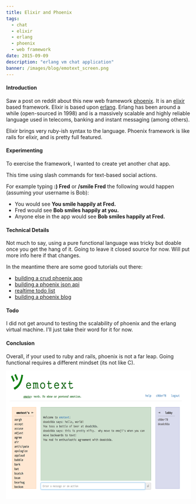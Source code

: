 ```yaml
---
title: Elixir and Phoenix
tags:
  - chat
  - elixir
  - erlang
  - phoenix
  - web framework
date: 2015-09-09
description: "erlang vm chat application"
banner: /images/blog/emotext_screen.png
---
```


#### Introduction

Saw a post on reddit about this new web framework [phoenix](http://phoenixframework.org).  It is an [elixir](http://elixir-lang.org) based framework.  Elixir is based upon [erlang](http://erlang.org).  Erlang has been around a while (open-sourced in 1998) and is a massively scalable and highly reliable language used in telecoms, banking and instant messaging (among others).

Elixir brings very ruby-ish syntax to the language.  Phoenix framework is like rails for elixir, and is pretty full featured.


#### Experimenting

To exercise the framework, I wanted to create yet another chat app.

This time using slash commands for text-based social actions.  

For example typing **:) Fred** or **/smile Fred** the following would happen (assuming your username is Bob):

<div class="card bg-default">
<ul>
<li>You would see <b>You smile happily at Fred.</b></li>
<li>Fred would see <b>Bob smiles happily at you.</b></li>
<li>Anyone else in the app would see <b>Bob smiles happily at Fred.</b></li>
</ul>
</div>


#### Technical Details

Not much to say, using a pure functional language was tricky but doable once you get the hang of it. Going to leave it closed source for now.  Will put more info here if that changes.

In the meantime there are some good tutorials out there:

*   [building a crud phoenix app](http://gogogarrett.sexy/programming-in-elixir-with-the-phoenix-framework-building-a-basic-CRUD-app/)
*   [building a phoenix json api](https://robots.thoughtbot.com/testing-a-phoenix-elixir-json-api)
*   [realtime todo list](http://learnelixir.com/blog/2014/10/30/real-time-to-do-list-with-phoenix-channel/)
*   [building a phoenix blog](http://codetunes.com/2015/phoenix-blog/)

#### Todo

I did not get around to testing the scalability of phoenix and the erlang virtual machine.   I'll just take their word for it for now.

#### Conclusion

Overall, if your used to ruby and rails, phoenix is not a far leap.  Going functional requires a different mindset (its not like C).
  
<img src="/image/blog/emotext_screen.png" height=349 width=680 alt="Emotext Session" />

